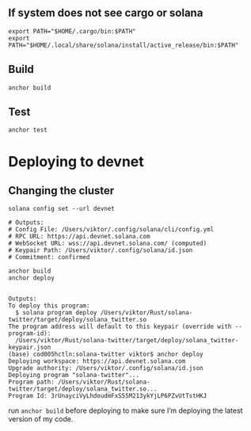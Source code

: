 ## If system does not see cargo or solana

```
export PATH="$HOME/.cargo/bin:$PATH"
export PATH="$HOME/.local/share/solana/install/active_release/bin:$PATH"
```

## Build

```
anchor build
```

## Test

```
anchor test
```

# Deploying to devnet

## Changing the cluster

```
solana config set --url devnet

# Outputs:
# Config File: /Users/viktor/.config/solana/cli/config.yml
# RPC URL: https://api.devnet.solana.com
# WebSocket URL: wss://api.devnet.solana.com/ (computed)
# Keypair Path: /Users/viktor/.config/solana/id.json
# Commitment: confirmed
```

```
anchor build
anchor deploy


Outputs:
To deploy this program:
  $ solana program deploy /Users/viktor/Rust/solana-twitter/target/deploy/solana_twitter.so
The program address will default to this keypair (override with --program-id):
  /Users/viktor/Rust/solana-twitter/target/deploy/solana_twitter-keypair.json
(base) cod005hctln:solana-twitter viktor$ anchor deploy
Deploying workspace: https://api.devnet.solana.com
Upgrade authority: /Users/viktor/.config/solana/id.json
Deploying program "solana-twitter"...
Program path: /Users/viktor/Rust/solana-twitter/target/deploy/solana_twitter.so...
Program Id: 3rUnayciVyLhdoudmFxS55M213ykYjLP6PZvUtTstHKJ
```

run `anchor build` before deploying to make sure I’m deploying the latest version of my code.
